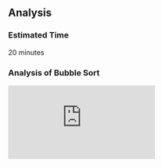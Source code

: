 ## Analysis  

### Estimated Time
20 minutes

### Analysis of Bubble Sort
<iframe src="https://www.youtube.com/embed/wAHQgl3zNIs" frameborder="0" allow="autoplay; encrypted-media" allowfullscreen></iframe>


